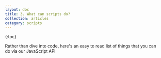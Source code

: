 ```yaml
---
layout: doc
title: 3. What can scripts do?
collection: articles
category: scripts
---
```


{:toc}

Rather than dive into code, here's an easy to read list of things that you can do via our JavaScript API
